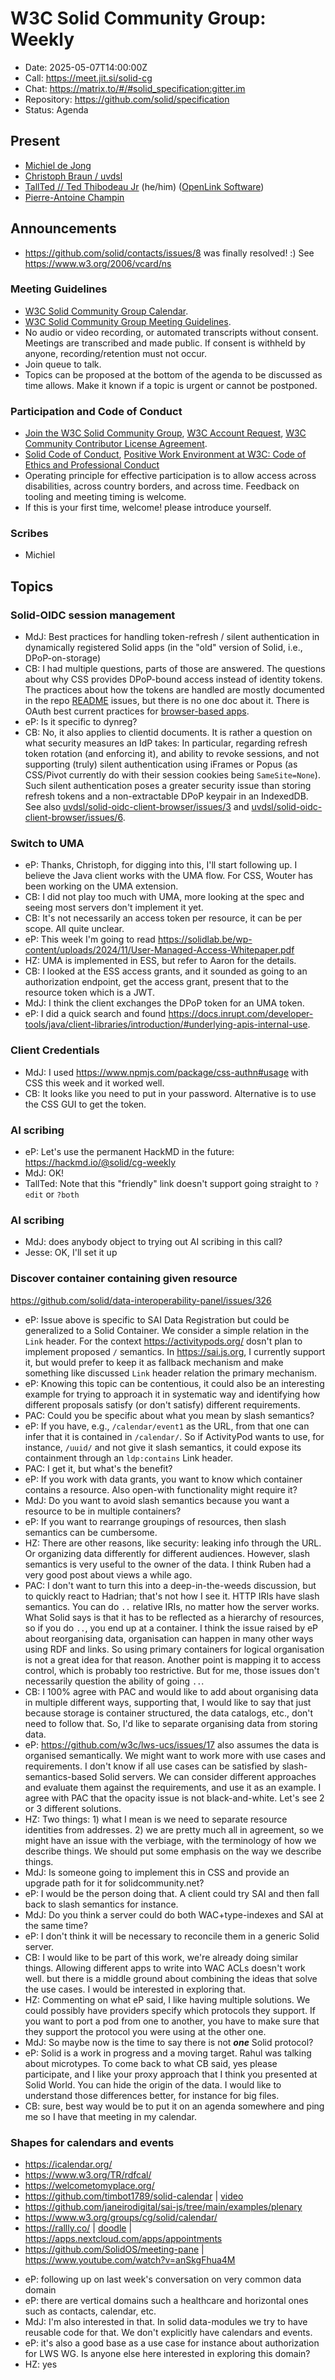 # W3C Solid Community Group: Weekly

* Date: 2025-05-07T14:00:00Z
* Call: https://meet.jit.si/solid-cg
* Chat: https://matrix.to/#/#solid_specification:gitter.im
* Repository: https://github.com/solid/specification
* Status: Agenda


## Present
* [Michiel de Jong](https://michielbdejong.com)
* [Christoph Braun / uvdsl](https://github.com/uvdsl/)
* [TallTed // Ted Thibodeau Jr](https://github.com/TallTed) (he/him) ([OpenLink Software](https://openlinksw.com/))
* [Pierre-Antoine Champin](https://champin.net/#pa)


## Announcements
* https://github.com/solid/contacts/issues/8 was finally resolved! :) See https://www.w3.org/2006/vcard/ns

### Meeting Guidelines
* [W3C Solid Community Group Calendar](https://www.w3.org/groups/cg/solid/calendar).
* [W3C Solid Community Group Meeting Guidelines](https://github.com/w3c-cg/solid/blob/main/meetings/README.md).
* No audio or video recording, or automated transcripts without consent. Meetings are transcribed and made public. If consent is withheld by anyone, recording/retention must not occur.
* Join queue to talk.
* Topics can be proposed at the bottom of the agenda to be discussed as time allows. Make it known if a topic is urgent or cannot be postponed.

### Participation and Code of Conduct
* [Join the W3C Solid Community Group](https://www.w3.org/community/solid/join), [W3C Account Request](http://www.w3.org/accounts/request), [W3C Community Contributor License Agreement](https://www.w3.org/community/about/agreements/cla/).
* [Solid Code of Conduct](https://github.com/solid/process/blob/main/code-of-conduct.md), [Positive Work Environment at W3C: Code of Ethics and Professional Conduct](https://www.w3.org/Consortium/cepc/)
* Operating principle for effective participation is to allow access across disabilities, across country borders, and across time. Feedback on tooling and meeting timing is welcome.
* If this is your first time, welcome! please introduce yourself.


### Scribes
* Michiel


## Topics

### Solid-OIDC session management

* MdJ: Best practices for handling token-refresh / silent authentication in dynamically registered Solid apps (in the "old" version of Solid, i.e., DPoP-on-storage)
* CB: I had multiple questions, parts of those are answered. The questions about why CSS provides DPoP-bound access instead of identity tokens. The practices about how the tokens are handled are mostly documented in the repo [README](https://github.com/uvdsl/solid-oidc-client-browser?tab=readme-ov-file#security-considerations) issues, but there is no one doc about it. There is OAuth best current practices for [browser-based apps](https://datatracker.ietf.org/doc/html/draft-ietf-oauth-browser-based-apps). 
* eP: Is it specific to dynreg?
* CB: No, it also applies to clientid documents. It is rather a question on what security measures an IdP takes: In particular, regarding refresh token rotation (and enforcing it), and ability to revoke sessions, and not supporting (truly) silent authentication using iFrames or Popus (as CSS/Pivot currently do with their session cookies being `SameSite=None`). Such silent authentication poses a greater security issue than storing refresh tokens and a non-extractable DPoP keypair in an IndexedDB. See also [uvdsl/solid-oidc-client-browser/issues/3](https://github.com/uvdsl/solid-oidc-client-browser/issues/3) and [uvdsl/solid-oidc-client-browser/issues/6](https://github.com/uvdsl/solid-oidc-client-browser/issues/6).

### Switch to UMA

* eP: Thanks, Christoph, for digging into this, I'll start following up. I believe the Java client works with the UMA flow. For CSS, Wouter has been working on the UMA extension.
* CB: I did not play too much with UMA, more looking at the spec and seeing most servers don't implement it yet.
* CB: It's not necessarily an access token per resource, it can be per scope. All quite unclear.
* eP: This week I'm going to read https://solidlab.be/wp-content/uploads/2024/11/User-Managed-Access-Whitepaper.pdf
* HZ: UMA is implemented in ESS, but refer to Aaron for the details.
* CB: I looked at the ESS access grants, and it sounded as going to an authorization endpoint, get the access grant, present that to the resource token which is a JWT.
* MdJ: I think the client exchanges the DPoP token for an UMA token.
* eP: I did a quick search and found https://docs.inrupt.com/developer-tools/java/client-libraries/introduction/#underlying-apis-internal-use.

### Client Credentials

*  MdJ: I used https://www.npmjs.com/package/css-authn#usage with CSS this week and it worked well.
*  CB: It looks like you need to put in your password. Alternative is to use the CSS GUI to get the token.

### AI scribing

* eP: Let's use the permanent HackMD in the future: https://hackmd.io/@solid/cg-weekly
* MdJ: OK!
* TallTed: Note that this "friendly" link doesn't support going straight to `?edit` or `?both`

### AI scribing

* MdJ: does anybody object to trying out AI scribing in this call?
* Jesse: OK, I'll set it up


### Discover container containing given resource


https://github.com/solid/data-interoperability-panel/issues/326

* eP: Issue above is specific to SAI Data Registration but could be generalized to a Solid Container. We consider a simple relation in the `Link` header. For the context https://activitypods.org/ dosn't plan to implement proposed `/` semantics. In https://sai.js.org, I currently support it, but would prefer to keep it as fallback mechanism and make something like discussed `Link` header relation the primary mechanism.
* eP: Knowing this topic can be contentious, it could also be an interesting example for trying to approach it in systematic way and identifying how different proposals satisfy (or don't satisfy) different requirements.
* PAC: Could you be specific about what you mean by slash semantics?
* eP: If you have, e.g., `/calendar/event1` as the URL, from that one can infer that it is contained in `/calendar/`. So if ActivityPod wants to use, for instance, `/uuid/` and not give it slash semantics, it could expose its containment through an `ldp:contains` Link header.
* PAC: I get it, but what's the benefit?
* eP: If you work with data grants, you want to know which container contains a resource. Also open-with functionality might require it?
* MdJ: Do you want to avoid slash semantics because you want a resource to be in multiple containers?
* eP: If you want to rearrange groupings of resources, then slash semantics can be cumbersome.
* HZ: There are other reasons, like security: leaking info through the URL. Or organizing data differently for different audiences. However, slash semantics is very useful to the owner of the data. I think Ruben had a very good post about views a while ago.
* PAC: I don't want to turn this into a deep-in-the-weeds discussion, but to quickly react to Hadrian; that's not how I see it. HTTP IRIs have slash semantics. You can do `..` relative IRIs, no matter how the server works. What Solid says is that it has to be reflected as a hierarchy of resources, so if you do `..`, you end up at a container. I think the issue raised by eP about reorganising data, organisation can happen in many other ways using RDF and links. So using primary containers for logical organisation is not a great idea for that reason. Another point is mapping it to access control, which is probably too restrictive. But for me, those issues don't necessarily question the ability of going `..`.
* CB: I 100% agree with PAC and would like to add about organising data in multiple different ways, supporting that, I would like to say that just because storage is container structured, the data catalogs, etc., don't need to follow that. So, I'd like to separate organising data from storing data.
* eP: https://github.com/w3c/lws-ucs/issues/17 also assumes the data is organised semantically. We might want to work more with use cases and requirements. I don't know if all use cases can be satisfied by slash-semantics-based Solid servers. We can consider different approaches and evaluate them against the requirements, and use it as an example. I agree with PAC that the opacity issue is not black-and-white. Let's see 2 or 3 different solutions.
* HZ: Two things: 1) what I mean is we need to separate resource identities from addresses. 2) we are pretty much all in agreement, so we might have an issue with the verbiage, with the terminology of how we describe things. We should put some emphasis on the way we describe things.
* MdJ: Is someone going to implement this in CSS and provide an upgrade path for it for solidcommunity.net?
* eP: I would be the person doing that. A client could try SAI and then fall back to slash semantics for instance.
* MdJ: Do you think a server could do both WAC+type-indexes and SAI at the same time?
* eP: I don't think it will be necessary to reconcile them in a generic Solid server.
* CB: I would like to be part of this work, we're already doing similar things. Allowing different apps to write into WAC ACLs doesn't work well. but there is a middle ground about combining the ideas that solve the use cases. I would be interested in exploring that.
* HZ: Commenting on what eP said, I like having multiple solutions. We could possibly have providers specify which protocols they support. If you want to port a pod from one to another, you have to make sure that they support the protocol you were using at the other one.
* MdJ: So maybe now is the time to say there is not ***one*** Solid protocol?
* eP: Solid is a work in progress and a moving target. Rahul was talking about microtypes. To come back to what CB said, yes please participate, and I like your proxy approach that I think you presented at Solid World. You can hide the origin of the data. I would like to understand those differences better, for instance for big files.
* CB: sure, best way would be to put it on an agenda somewhere and ping me so I have that meeting in my calendar.

### Shapes for calendars and events

- https://icalendar.org/
- https://www.w3.org/TR/rdfcal/
- https://welcometomyplace.org/
- https://github.com/timbot1789/solid-calendar | [video](https://drive.google.com/file/d/1UikYqx-UDboml9aJFzK2glwd2rjjWbjl/view)
- https://github.com/janeirodigital/sai-js/tree/main/examples/plenary
- https://www.w3.org/groups/cg/solid/calendar/
- https://rallly.co/ | [doodle](https://doodle.com/) | https://apps.nextcloud.com/apps/appointments
- https://github.com/SolidOS/meeting-pane | https://www.youtube.com/watch?v=anSkgFhua4M

* eP: following up on last week's conversation on very common data domain
* eP: there are vertical domains such a healthcare and horizontal ones such as contacts, calendar, etc.
* MdJ: I'm also interested in that. In solid data-modules we try to have reusable code for that. We don't explicitly have calendars and events. 
* eP: it's also a good base as a use case for instance about authorization for LWS WG. Is anyone else here interested in exploring this domain?
* HZ: yes
